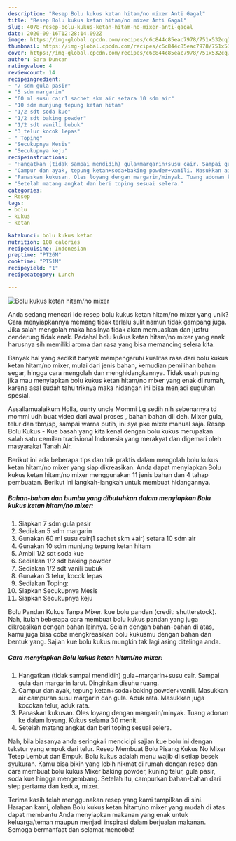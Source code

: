 ```yaml
---
description: "Resep Bolu kukus ketan hitam/no mixer Anti Gagal"
title: "Resep Bolu kukus ketan hitam/no mixer Anti Gagal"
slug: 4078-resep-bolu-kukus-ketan-hitam-no-mixer-anti-gagal
date: 2020-09-16T12:28:14.092Z
image: https://img-global.cpcdn.com/recipes/c6c844c85eac7978/751x532cq70/bolu-kukus-ketan-hitamno-mixer-foto-resep-utama.jpg
thumbnail: https://img-global.cpcdn.com/recipes/c6c844c85eac7978/751x532cq70/bolu-kukus-ketan-hitamno-mixer-foto-resep-utama.jpg
cover: https://img-global.cpcdn.com/recipes/c6c844c85eac7978/751x532cq70/bolu-kukus-ketan-hitamno-mixer-foto-resep-utama.jpg
author: Sara Duncan
ratingvalue: 4
reviewcount: 14
recipeingredient:
- "7 sdm gula pasir"
- "5 sdm margarin"
- "60 ml susu cair1 sachet skm air setara 10 sdm air"
- "10 sdm munjung tepung ketan hitam"
- "1/2 sdt soda kue"
- "1/2 sdt baking powder"
- "1/2 sdt vanili bubuk"
- "3 telur kocok lepas"
- " Toping"
- "Secukupnya Mesis"
- "Secukupnya keju"
recipeinstructions:
- "Hangatkan (tidak sampai mendidih) gula+margarin+susu cair. Sampai gula dan margarin larut. Dinginkan disuhu ruang."
- "Campur dan ayak, tepung ketan+soda+baking powder+vanili. Masukkan air campuran susu margarin dan gula. Aduk rata. Masukkan juga kocokan telur, aduk rata."
- "Panaskan kukusan. Oles loyang dengan margarin/minyak. Tuang adonan ke dalam loyang. Kukus selama 30 menit."
- "Setelah matang angkat dan beri toping sesuai selera."
categories:
- Resep
tags:
- bolu
- kukus
- ketan

katakunci: bolu kukus ketan 
nutrition: 108 calories
recipecuisine: Indonesian
preptime: "PT26M"
cooktime: "PT51M"
recipeyield: "1"
recipecategory: Lunch

---
```



![Bolu kukus ketan hitam/no mixer](https://img-global.cpcdn.com/recipes/c6c844c85eac7978/751x532cq70/bolu-kukus-ketan-hitamno-mixer-foto-resep-utama.jpg)

Anda sedang mencari ide resep bolu kukus ketan hitam/no mixer yang unik? Cara menyiapkannya memang tidak terlalu sulit namun tidak gampang juga. Jika salah mengolah maka hasilnya tidak akan memuaskan dan justru cenderung tidak enak. Padahal bolu kukus ketan hitam/no mixer yang enak harusnya sih memiliki aroma dan rasa yang bisa memancing selera kita.

Banyak hal yang sedikit banyak mempengaruhi kualitas rasa dari bolu kukus ketan hitam/no mixer, mulai dari jenis bahan, kemudian pemilihan bahan segar, hingga cara mengolah dan menghidangkannya. Tidak usah pusing jika mau menyiapkan bolu kukus ketan hitam/no mixer yang enak di rumah, karena asal sudah tahu triknya maka hidangan ini bisa menjadi suguhan spesial.

Assallamualaikum Holla, ounty uncle Mommi Lg sedih nih sebenarnya td mommi udh buat video dari awal proses , bahan bahan dll deh. Mixer gula, telur dan tbm/sp, sampai warna putih, ini sya pke mixer manual saja. Resep Bolu Kukus - Kue basah yang kita kenal dengan bolu kukus merupakan salah satu cemilan tradisional Indonesia yang merakyat dan digemari oleh masyarakat Tanah Air.


Berikut ini ada beberapa tips dan trik praktis dalam mengolah bolu kukus ketan hitam/no mixer yang siap dikreasikan. Anda dapat menyiapkan Bolu kukus ketan hitam/no mixer menggunakan 11 jenis bahan dan 4 tahap pembuatan. Berikut ini langkah-langkah untuk membuat hidangannya.

<!--inarticleads1-->

##### Bahan-bahan dan bumbu yang dibutuhkan dalam menyiapkan Bolu kukus ketan hitam/no mixer:

1. Siapkan 7 sdm gula pasir
1. Sediakan 5 sdm margarin
1. Gunakan 60 ml susu cair(1 sachet skm +air) setara 10 sdm air
1. Gunakan 10 sdm munjung tepung ketan hitam
1. Ambil 1/2 sdt soda kue
1. Sediakan 1/2 sdt baking powder
1. Sediakan 1/2 sdt vanili bubuk
1. Gunakan 3 telur, kocok lepas
1. Sediakan  Toping:
1. Siapkan Secukupnya Mesis
1. Siapkan Secukupnya keju


Bolu Pandan Kukus Tanpa Mixer. kue bolu pandan (credit: shutterstock). Nah, itulah beberapa cara membuat bolu kukus pandan yang juga dikreasikan dengan bahan lainnya. Selain dengan bahan-bahan di atas, kamu juga bisa coba mengkreasikan bolu kukusmu dengan bahan dan bentuk yang. Sajian kue bolu kukus mungkin tak lagi asing ditelinga anda. 

<!--inarticleads2-->

##### Cara menyiapkan Bolu kukus ketan hitam/no mixer:

1. Hangatkan (tidak sampai mendidih) gula+margarin+susu cair. Sampai gula dan margarin larut. Dinginkan disuhu ruang.
1. Campur dan ayak, tepung ketan+soda+baking powder+vanili. Masukkan air campuran susu margarin dan gula. Aduk rata. Masukkan juga kocokan telur, aduk rata.
1. Panaskan kukusan. Oles loyang dengan margarin/minyak. Tuang adonan ke dalam loyang. Kukus selama 30 menit.
1. Setelah matang angkat dan beri toping sesuai selera.


Nah, bila biasanya anda seringkali mencicipi sajian kue bolu ini dengan tekstur yang empuk dari telur. Resep Membuat Bolu Pisang Kukus No Mixer Tetep Lembut dan Empuk. Bolu kukus adalah menu wajib di setiap besek syukuran. Kamu bisa bikin yang lebih nikmat di rumah dengan resep dan cara membuat bolu kukus Mixer baking powder, kuning telur, gula pasir, soda kue hingga mengembang. Setelah itu, campurkan bahan-bahan dari step pertama dan kedua, mixer. 

Terima kasih telah menggunakan resep yang kami tampilkan di sini. Harapan kami, olahan Bolu kukus ketan hitam/no mixer yang mudah di atas dapat membantu Anda menyiapkan makanan yang enak untuk keluarga/teman maupun menjadi inspirasi dalam berjualan makanan. Semoga bermanfaat dan selamat mencoba!
